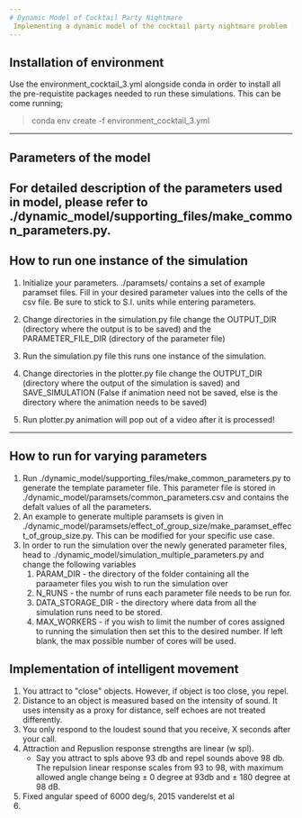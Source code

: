 ```yaml
---
# Dynamic Model of Cocktail Party Nightmare
 Implementing a dynamic model of the cocktail party nightmare problem :)
---
```


## Installation of environment

Use the environment_cocktail_3.yml alongside conda in order to install all the pre-requistite packages needed to run these simulations. This can be come running;
> conda env create -f environment_cocktail_3.yml

---
## Parameters of the model 
For detailed description of the parameters used in model, please refer to ./dynamic_model/supporting_files/make_common_parameters.py.
---

## How to run one instance of the simulation
1. Initialize your parameters.
    ./paramsets/ contains a set of example paramset files. Fill in your desired parameter values into the cells of the csv file. Be sure to stick to S.I. units while entering parameters. 

2. Change directories in the simulation.py file
    change the OUTPUT_DIR (directory where the output is to be saved) and the PARAMETER_FILE_DIR (directory of the parameter file)

3. Run the simulation.py file
    this runs one instance of the simulation. 

4. Change directories in the plotter.py file
    change the OUTPUT_DIR (directory where the output of the simulation is saved) and SAVE_SIMULATION (False if animation need not be saved, else is the directory where the animation needs to be saved)

5. Run plotter.py 
    animation will pop out of a video after it is processed!
---

## How to run for varying parameters
1. Run ./dynamic_model/supporting_files/make_common_parameters.py to generate the template parameter file. This parameter file is stored in ./dynamic_model/paramsets/common_parameters.csv and contains the defalt values of all the parameters.
2. An example to generate multiple paramsets is given in ./dynamic_model/paramsets/effect_of_group_size/make_paramset_effect_of_group_size.py. This can be modified for your specific use case.
3. In order to run the simulation over the newly generated parameter files, head to ./dynamic_model/simulation_multiple_parameters.py and change the following variables
    1. PARAM_DIR - the directory of the folder containing all the paraameter files you wish to run the simulation over
    2. N_RUNS - the numbr of runs each parameter file needs to be run for.
    3. DATA_STORAGE_DIR - the directory where data from all the simulation runs need to be stored. 
    4. MAX_WORKERS - if you wish to limit the number of cores assigned to running the simulation then set this to the desired number. If left blank, the max possible number of cores will be used.

## Implementation of intelligent movement 

1. You attract to "close" objects. However, if object is too close, you repel. 
2. Distance to an object is measured based on the intensity of sound. It uses intensity as a proxy for distance, self echoes are not treated differently. 
3. You only respond to the loudest sound that you receive, X seconds after your call. 
4. Attraction and Repuslion response strengths are linear (w spl). 
    - Say you attract to spls above 93 db and repel sounds above 98 db. The repulsion linear response scales from 93 to 98, with maximum allowed angle change being $\pm$ 0 degree at 93db and $\pm$ 180 degree at 98 dB.
5. Fixed angular speed of 6000 deg/s, 2015 vanderelst et al
6. 